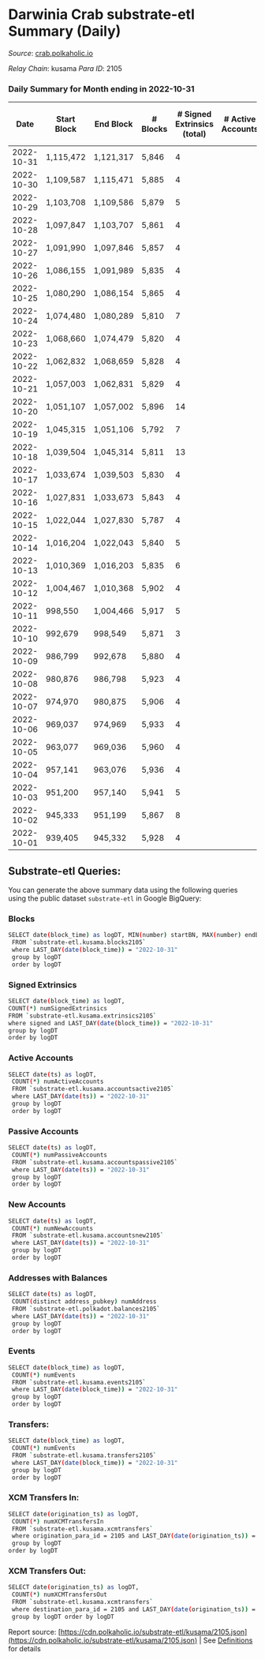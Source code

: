 # Darwinia Crab substrate-etl Summary (Daily)

_Source_: [crab.polkaholic.io](https://crab.polkaholic.io)

*Relay Chain*: kusama
*Para ID*: 2105



### Daily Summary for Month ending in 2022-10-31


| Date | Start Block | End Block | # Blocks | # Signed Extrinsics (total) | # Active Accounts | # Passive | # New | # Addresses with Balances | # Events | # Transfers | # XCM Transfers In | # XCM Transfers Out | Issues | 
| ---- | ----------- | --------- | -------- | --------------------------- | ----------------- | --------- | ----- | ------------------------- | -------- | ----------- | ------------------ | ------------------- | ------ |
| 2022-10-31 | 1,115,472 | 1,121,317 | 5,846 | 4 |  |  |  | 50 | 11,711 |   |   |   |  |
| 2022-10-30 | 1,109,587 | 1,115,471 | 5,885 | 4 |  |  |  | 50 | 11,789 |   |   |   |  |
| 2022-10-29 | 1,103,708 | 1,109,586 | 5,879 | 5 |  |  |  | 50 | 11,847 | 66 ($0.06) |   |   |  |
| 2022-10-28 | 1,097,847 | 1,103,707 | 5,861 | 4 |  |  |  | 50 | 11,742 |   |   |   |  |
| 2022-10-27 | 1,091,990 | 1,097,846 | 5,857 | 4 |  |  |  | 50 | 11,733 |   |   |   |  |
| 2022-10-26 | 1,086,155 | 1,091,989 | 5,835 | 4 |  |  |  | 50 | 11,689 |   |   |   |  |
| 2022-10-25 | 1,080,290 | 1,086,154 | 5,865 | 4 |  |  |  | 50 | 11,749 |   |   |   |  |
| 2022-10-24 | 1,074,480 | 1,080,289 | 5,810 | 7 |  |  |  |  | 11,723 | 67 ($0.07) |   |   |  |
| 2022-10-23 | 1,068,660 | 1,074,479 | 5,820 | 4 |  |  |  |  | 11,659 |   |   |   |  |
| 2022-10-22 | 1,062,832 | 1,068,659 | 5,828 | 4 |  |  |  | 50 | 11,675 |   |   |   |  |
| 2022-10-21 | 1,057,003 | 1,062,831 | 5,829 | 4 |  |  |  | 50 | 11,677 |   |   |   |  |
| 2022-10-20 | 1,051,107 | 1,057,002 | 5,896 | 14 |  |  |  |  | 12,190 | 328 ($0.50) |   |   |  |
| 2022-10-19 | 1,045,315 | 1,051,106 | 5,792 | 7 |  |  |  | 50 | 11,806 | 187 ($0.07) |   | 1 ($0.04) |  |
| 2022-10-18 | 1,039,504 | 1,045,314 | 5,811 | 13 |  |  |  |  | 12,048 | 353 ($0.25) | 1 ($0.01) | 1 ($0.00589) |  |
| 2022-10-17 | 1,033,674 | 1,039,503 | 5,830 | 4 |  |  |  | 50 | 11,683 |   | 1 ($0.03) |   |  |
| 2022-10-16 | 1,027,831 | 1,033,673 | 5,843 | 4 |  |  |  |  | 11,705 |   |   |   |  |
| 2022-10-15 | 1,022,044 | 1,027,830 | 5,787 | 4 |  |  |  | 50 | 11,594 |   |   |   |  |
| 2022-10-14 | 1,016,204 | 1,022,043 | 5,840 | 5 |  |  |  |  | 11,770 | 61 ($0.10) | 1 ($0.08) | 1 ($0.08) |  |
| 2022-10-13 | 1,010,369 | 1,016,203 | 5,835 | 6 |  |  |  |  | 11,844 | 122 ($0.37) | 3 ($0.08) | 2 ($0.33) |  |
| 2022-10-12 | 1,004,467 | 1,010,368 | 5,902 | 4 |  |  |  | 50 | 11,823 |   |   |   |  |
| 2022-10-11 | 998,550 | 1,004,466 | 5,917 | 5 |  |  |  | 50 | 11,858 |   |   |   |  |
| 2022-10-10 | 992,679 | 998,549 | 5,871 | 3 |  |  |  | 50 | 11,757 |   |   |   |  |
| 2022-10-09 | 986,799 | 992,678 | 5,880 | 4 |  |  |  | 50 | 11,779 |   |   |   |  |
| 2022-10-08 | 980,876 | 986,798 | 5,923 | 4 |  |  |  | 50 | 11,866 |   |   |   |  |
| 2022-10-07 | 974,970 | 980,875 | 5,906 | 4 |  |  |  | 50 | 11,831 |   |   |   |  |
| 2022-10-06 | 969,037 | 974,969 | 5,933 | 4 |  |  |  | 50 | 11,885 |   |   |   |  |
| 2022-10-05 | 963,077 | 969,036 | 5,960 | 4 |  |  |  | 50 | 11,939 |   |   |   |  |
| 2022-10-04 | 957,141 | 963,076 | 5,936 | 4 |  |  |  | 50 | 11,892 |   |   |   |  |
| 2022-10-03 | 951,200 | 957,140 | 5,941 | 5 |  |  |  |  | 11,971 | 66 ($0.06) |   |   |  |
| 2022-10-02 | 945,333 | 951,199 | 5,867 | 8 |  |  |  |  | 11,843 | 67 ($0.07) |   |   |  |
| 2022-10-01 | 939,405 | 945,332 | 5,928 | 4 |  |  |  |  | 11,876 |   |   |   |  |

## Substrate-etl Queries:
You can generate the above summary data using the following queries using the public dataset `substrate-etl` in Google BigQuery:

### Blocks
```bash
SELECT date(block_time) as logDT, MIN(number) startBN, MAX(number) endBN, COUNT(*) numBlocks 
 FROM `substrate-etl.kusama.blocks2105`  
 where LAST_DAY(date(block_time)) = "2022-10-31" 
 group by logDT 
 order by logDT
```

### Signed Extrinsics
```bash
SELECT date(block_time) as logDT, 
COUNT(*) numSignedExtrinsics 
FROM `substrate-etl.kusama.extrinsics2105`  
where signed and LAST_DAY(date(block_time)) = "2022-10-31" 
group by logDT 
order by logDT
```

### Active Accounts
```bash
SELECT date(ts) as logDT, 
 COUNT(*) numActiveAccounts 
 FROM `substrate-etl.kusama.accountsactive2105` 
 where LAST_DAY(date(ts)) = "2022-10-31" 
 group by logDT 
 order by logDT
```

### Passive Accounts
```bash
SELECT date(ts) as logDT, 
 COUNT(*) numPassiveAccounts 
 FROM `substrate-etl.kusama.accountspassive2105` 
 where LAST_DAY(date(ts)) = "2022-10-31" 
 group by logDT 
 order by logDT
```

### New Accounts
```bash
SELECT date(ts) as logDT, 
 COUNT(*) numNewAccounts 
 FROM `substrate-etl.kusama.accountsnew2105` 
 where LAST_DAY(date(ts)) = "2022-10-31" 
 group by logDT
 order by logDT
```

### Addresses with Balances
```bash
SELECT date(ts) as logDT,
 COUNT(distinct address_pubkey) numAddress 
 FROM `substrate-etl.polkadot.balances2105` 
 where LAST_DAY(date(ts)) = "2022-10-31" 
 group by logDT 
 order by logDT
```

### Events
```bash
SELECT date(block_time) as logDT, 
 COUNT(*) numEvents 
 FROM `substrate-etl.kusama.events2105` 
 where LAST_DAY(date(block_time)) = "2022-10-31" 
 group by logDT 
 order by logDT
```

### Transfers:
```bash
SELECT date(block_time) as logDT, 
 COUNT(*) numEvents 
 FROM `substrate-etl.kusama.transfers2105` 
 where LAST_DAY(date(block_time)) = "2022-10-31" 
 group by logDT 
 order by logDT
```

### XCM Transfers In:
```bash
SELECT date(origination_ts) as logDT, 
 COUNT(*) numXCMTransfersIn 
 FROM `substrate-etl.kusama.xcmtransfers` 
 where origination_para_id = 2105 and LAST_DAY(date(origination_ts)) = "2022-10-31" 
 group by logDT 
order by logDT
```

### XCM Transfers Out:
```bash
SELECT date(origination_ts) as logDT, 
 COUNT(*) numXCMTransfersOut 
 FROM `substrate-etl.kusama.xcmtransfers` 
 where destination_para_id = 2105 and LAST_DAY(date(origination_ts)) = "2022-10-31" 
 group by logDT order by logDT
```


Report source: [https://cdn.polkaholic.io/substrate-etl/kusama/2105.json](https://cdn.polkaholic.io/substrate-etl/kusama/2105.json) | See [Definitions](/DEFINITIONS.md) for details
